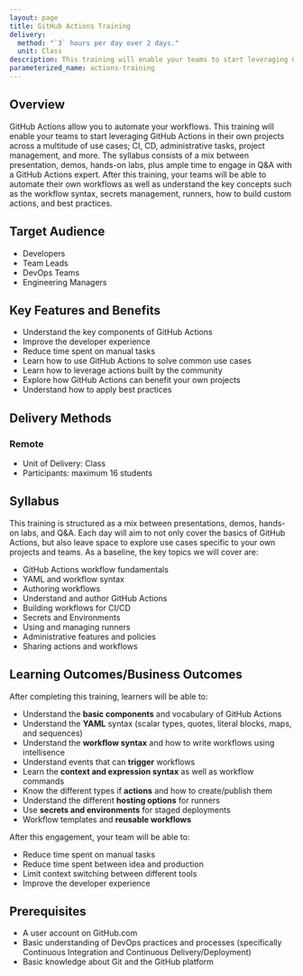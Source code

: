 ```yaml
---
layout: page
title: GitHub Actions Training
delivery:
  method: "`3` hours per day over 2 days."
  unit: Class
description: This training will enable your teams to start leveraging GitHub Actions in their own projects across a multitude of use cases.
parameterized_name: actions-training
---
```


## Overview

GitHub Actions allow you to automate your workflows. This training will enable your teams to start leveraging GitHub Actions in their own projects across a multitude of use cases; CI, CD, administrative tasks, project management, and more. The syllabus consists of a mix between presentation, demos, hands-on labs, plus ample time to engage in Q&A with a GitHub Actions expert. After this training, your teams will be able to automate their own workflows as well as understand the key concepts such as the workflow syntax, secrets management, runners, how to build custom actions, and best practices.

## Target Audience

- Developers
- Team Leads
- DevOps Teams
- Engineering Managers

## Key Features and Benefits

- Understand the key components of GitHub Actions
- Improve the developer experience
- Reduce time spent on manual tasks
- Learn how to use GitHub Actions to solve common use cases
- Learn how to leverage actions built by the community
- Explore how GitHub Actions can benefit your own projects
- Understand how to apply best practices

## Delivery Methods

### Remote

- Unit of Delivery: Class
- Participants: maximum 16 students

## Syllabus

This training is structured as a mix between presentations, demos, hands-on labs, and Q&A. Each day will aim to not only cover the basics of GitHub Actions, but also leave space to explore use cases specific to your own projects and teams. As a baseline, the key topics we will cover are:

- GitHub Actions workflow fundamentals
- YAML and workflow syntax
- Authoring workflows
- Understand and author GitHub Actions
- Building workflows for CI/CD
- Secrets and Environments
- Using and managing runners
- Administrative features and policies
- Sharing actions and workflows

## Learning Outcomes/Business Outcomes

After completing this training, learners will be able to:

- Understand the __basic components__ and vocabulary of GitHub Actions
- Understand the __YAML__ syntax (scalar types, quotes, literal blocks, maps, and sequences)
- Understand the __workflow syntax__ and how to write workflows using intellisence
- Understand events that can __trigger__ workflows
- Learn the __context and expression syntax__ as well as workflow commands
- Know the different types if __actions__ and how to create/publish them
- Understand the different __hosting options__ for runners
- Use __secrets and environments__ for staged deployments
- Workflow templates and __reusable workflows__

After this engagement, your team will be able to:

- Reduce time spent on manual tasks
- Reduce time spent between idea and production
- Limit context switching between different tools
- Improve the developer experience

## Prerequisites

- A user account on GitHub.com
- Basic understanding of DevOps practices and processes (specifically Continuous Integration and Continuous Delivery/Deployment)
- Basic knowledge about Git and the GitHub platform
